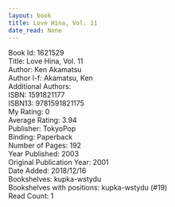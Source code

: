 ```yaml
---
layout: book
title: Love Hina, Vol. 11
date_read: None
---
```


Book Id: 1621529<br />
Title: Love Hina, Vol. 11<br />
Author: Ken Akamatsu<br />
Author l-f: Akamatsu, Ken<br />
Additional Authors: <br />
ISBN: 1591821177<br />
ISBN13: 9781591821175<br />
My Rating: 0<br />
Average Rating: 3.94<br />
Publisher: TokyoPop<br />
Binding: Paperback<br />
Number of Pages: 192<br />
Year Published: 2003<br />
Original Publication Year: 2001<br />
Date Added: 2018/12/16<br />
Bookshelves: kupka-wstydu<br />
Bookshelves with positions: kupka-wstydu (#19)<br />
Read Count: 1<br />

